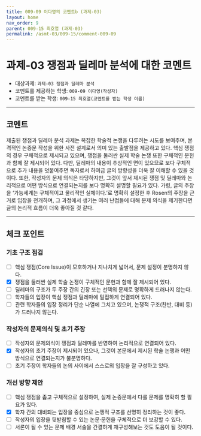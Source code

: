 ```yaml
---
title: 009-09 이다영의 코멘트b (과제-03) 
layout: home
nav_order: 9
parent: 009-15 최호열 (과제-03)
permalink: /asmt-03/009-15/comment-009-09
---
```


# 과제-03 쟁점과 딜레마 분석에 대한 코멘트

- 대상과제: `과제-03 쟁점과 딜레마 분석`
- 코멘트를 제공하는 학생: `009-09 이다영(작성자)` 
- 코멘트를 받는 학생: `009-15 최호열(코멘트를 받는 학생 이름)` 

---

## 코멘트

제출된 쟁점과 딜레마 분석 과제는 복잡한 학술적 논쟁을 다루려는 시도를 보여주며, 본격적인 논증문 작성을 위한 사전 설계로서 의미 있는 출발점을 제공하고 있다. 핵심 쟁점의 경우 구체적으로 제시되고 있으며, 쟁점을 둘러싼 실제 학술 논쟁 또한 구체적인 문헌과 함께 잘 제시되어 있다. 다만, 딜레마의 내용이 추상적인 면이 있으므로 보다 구체적으로 추가 내용을 덧붙여주면 독자로서 하여금 글의 방향성을 더욱 잘 이해할 수 있을 것이다. 또한, 작성자의 문제 의식은 타당하지만, 그것이 앞서 제시된 쟁점 및 딜레마와 논리적으로 어떤 방식으로 연결되는지를 보다 명확히 설명할 필요가 있다. 가령, 글의 주장을 ‘가능세계는 구체적이고 물리적인 실체이다.’로 명확히 설정한 후 Rosen의 주장을 근거로 입장을 전개하며, 그 과정에서 생기는 여러 난점들에 대해 문제 의식을 제기한다면 글의 논리적 흐름이 더욱 좋아질 것 같다.

---

## 체크 포인트

### **기초 구조 점검**
- [ ] 핵심 쟁점(Core Issue)이 모호하거나 지나치게 넓어서, 문제 설정이 분명하지 않다.
- [x] 쟁점을 둘러싼 실제 학술 논쟁이 구체적인 문헌과 함께 잘 제시되어 있다.
- [ ] 딜레마의 구조가 두 주장 간의 긴장 또는 선택의 문제로 명확하게 드러나지 않는다.
- [ ] 학자들의 입장이 핵심 쟁점과 딜레마에 밀접하게 연결되어 있다.
- [ ] 관련 학자들의 입장 정리가 단순 나열에 그치고 있으며, 논쟁적 구조(찬반, 대비 등)가 드러나지 않는다.

### **작성자의 문제의식 및 초기 주장**
- [ ] 작성자의 문제의식이 쟁점과 딜레마를 반영하여 논리적으로 연결되어 있다.
- [x] 작성자의 초기 주장이 제시되어 있으나, 그것이 본문에서 제시된 학술 논쟁과 어떤 방식으로 연결되는지가 불분명하다.
- [ ] 초기 주장이 학자들의 논의 사이에서 스스로의 입장을 잘 구성하고 있다.

### **개선 방향 제안**
- [ ] 핵심 쟁점을 좁고 구체적으로 설정하여, 실제 논증문에서 다룰 문제를 명확히 할 필요가 있다.
- [x] 학자 간의 대비되는 입장을 중심으로 논쟁적 구조를 선명히 정리하는 것이 좋다.
- [ ] 작성자의 입장을 뒷받침할 수 있는 논문·문헌을 구체적으로 더 보강할 수 있다.
- [ ] 서론이 될 수 있는 문제 배경 서술을 간결하게 재구성해보는 것도 도움이 될 것이다.
